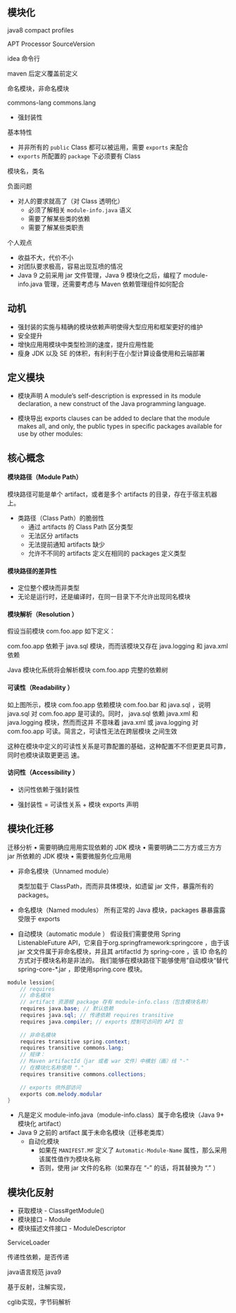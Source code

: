 ## 模块化

java8  compact profiles

APT  Processor  SourceVersion

idea 命令行

maven 后定义覆盖前定义

命名模块，非命名模块

commons-lang     commons.lang

- 强封装性

基本特性

- 并非所有的 `public` Class 都可以被运用，需要 `exports` 来配合
- `exports` 所配置的 `package` 下必须要有 Class



模块名，类名

负面问题

- 对人的要求就高了（对 Class 透明化）
  - 必须了解相关 `module-info.java` 语义
  - 需要了解某些类的依赖
  - 需要了解某些类职责

个人观点

- 收益不大，代价不小
- 对团队要求极高，容易出现互喷的情况
- Java 9 之前采用 jar 文件管理，Java 9 模块化之后，编程了 module-info.java 管理，还需要考虑与 Maven 依赖管理组件如何配合



## 动机

* 强封装的实施与精确的模块依赖声明使得大型应用和框架更好的维护
* 安全提升
* 增快应⽤用模块中类型检测的速度，提升应用性能
* 瘦身 JDK 以及 SE 的体积，有利利于在小型计算设备使用和云端部署



## 定义模块

* 模块声明
  A module’s self-description is expressed in its module declaration, a new construct of the
  Java programming language.

* 模块导出
  exports clauses can be added to declare that the module makes all, and only, the public types
  in specific packages available for use by other modules:

## 核心概念

#### 模块路径（Module Path）
模块路径可能是单个 artifact，或者是多个 artifacts 的目录，存在于宿主机器上。

+ 类路径（Class Path）的脆弱性
  - 通过 artifacts 的 Class Path 区分类型
  - 无法区分 artifacts
  - 无法提前通知 artifacts 缺少
  - 允许不不同的 artifacts 定义在相同的 packages 定义类型



#### 模块路径的差异性

* 定位整个模块而非类型
* 无论是运行时，还是编译时，在同一目录下不允许出现同名模块



#### 模块解析（Resolution ）
假设当前模块 com.foo.app 如下定义：

com.foo.app 依赖于 java.sql 模块，⽽而该模块又存在 java.logging 和 java.xml 依赖

Java 模块化系统将会解析模块 com.foo.app 完整的依赖树



#### 可读性（Readability ）
如上图所示，模块 com.foo.app 依赖模块 com.foo.bar 和 java.sql ，说明 java.sql 对
com.foo.app 是可读的。同时， java.sql 依赖 java.xml 和 java.logging 模块，然⽽而这并
不意味着 java.xml 或 java.logging 对 com.foo.app 可读。简言之，可读性无法在跨层模块
之间生效

这种在模块中定义的可读性关系是可靠配置的基础，这种配置不不但更更具可靠，同时也模块读取更更迅
速。



#### 访问性（Accessibility ）
* 访问性依赖于强封装性

* 强封装性 = 可读性关系 + 模块 exports 声明

## 模块化迁移

迁移分析
• 需要明确应⽤用实现依赖的 JDK 模块
• 需要明确⼆二⽅方或三⽅方 jar 所依赖的 JDK 模块
• 需要微服务化应⽤用



* 非命名模块（Unnamed module）

  类型加载于 ClassPath，⽽而非具体模块，如遗留 jar 文件，暴露所有的 packages。

* 命名模块（Named modules）
  所有正常的 Java 模块，packages 暴暴露露受限于 exports

* 自动模块（automatic module ）
  假设我们需要使用 Spring ListenableFuture API，它来自于org.springframework:springcore ，由于该 jar ⽂文件属于非命名模块，并且其 artifactId 为 spring-core ，该 ID 命名的方式对于模块名称是非法的。
  我们能够在模块路径下能够使用”自动模块“替代 spring-core-*.jar ，即使用spring.core 模块。



```java
module lession{
    // requires
    // 命名模块
    // artifact 资源根 package 存有 module-info.class（包含模块名称）
    requires java.base; // 默认依赖
    requires java.sql; // 传递依赖 requires transitive
    requires java.compiler; // exports 控制可访问的 API 包
    
    // 非命名模块
    requires transitive spring.context;
    requires transitive commons.lang; 
    // 规律：
    // Maven artifactId（jar 或者 war 文件）中横划（画）线 "-"
    // 在模块化名称使用 "."
    requires transitive commons.collections;
    
    // exports 供外部访问
    exports com.melody.modular
}
```



* 凡是定义 module-info.java（module-info.class）属于命名模块（Java 9+ 模块化 artifact）
* Java 9 之前的 artifact 属于未命名模块（迁移老类库）
  - 自动化模块
    - 如果在 `MANIFEST.MF` 定义了 `Automatic-Module-Name` 属性，那么采用该属性值作为模块名称
    -  否则，使用 jar 文件的名称（如果存在 “-” 的话，将其替换为 “.” ）



## 模块化反射

* 获取模块 - Class#getModule()
* 模块接口 - Module
* 模块描述文件接口 - ModuleDescriptor



ServiceLoader

传递性依赖，是否传递

java语言规范    java9

基于反射，注解实现，

cglib实现，字节码解析







